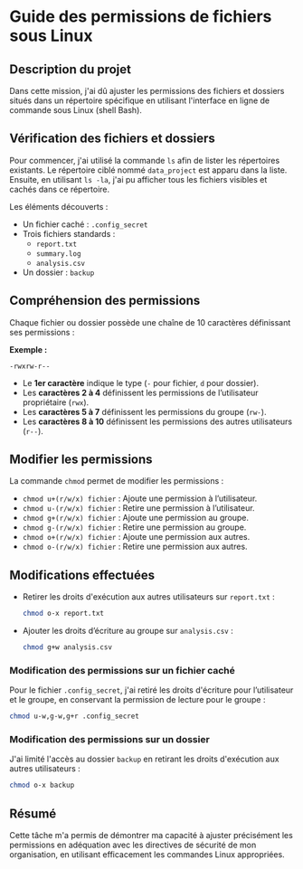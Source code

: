 #  Guide des permissions de fichiers sous Linux

##  Description du projet

Dans cette mission, j'ai dû ajuster les permissions des fichiers et dossiers situés dans un répertoire spécifique en utilisant l'interface en ligne de commande sous Linux (shell Bash).

##  Vérification des fichiers et dossiers

Pour commencer, j'ai utilisé la commande `ls` afin de lister les répertoires existants. Le répertoire ciblé nommé `data_project` est apparu dans la liste. Ensuite, en utilisant `ls -la`, j'ai pu afficher tous les fichiers visibles et cachés dans ce répertoire.

Les éléments découverts :

- Un fichier caché : `.config_secret`
- Trois fichiers standards :
  - `report.txt`
  - `summary.log`
  - `analysis.csv`
- Un dossier : `backup`

##  Compréhension des permissions

Chaque fichier ou dossier possède une chaîne de 10 caractères définissant ses permissions :

**Exemple :**

```
-rwxrw-r--
```

- Le **1er caractère** indique le type (`-` pour fichier, `d` pour dossier).
- Les **caractères 2 à 4** définissent les permissions de l’utilisateur propriétaire (`rwx`).
- Les **caractères 5 à 7** définissent les permissions du groupe (`rw-`).
- Les **caractères 8 à 10** définissent les permissions des autres utilisateurs (`r--`).

##  Modifier les permissions

La commande `chmod` permet de modifier les permissions :

- `chmod u+(r/w/x) fichier` : Ajoute une permission à l’utilisateur.
- `chmod u-(r/w/x) fichier` : Retire une permission à l’utilisateur.
- `chmod g+(r/w/x) fichier` : Ajoute une permission au groupe.
- `chmod g-(r/w/x) fichier` : Retire une permission au groupe.
- `chmod o+(r/w/x) fichier` : Ajoute une permission aux autres.
- `chmod o-(r/w/x) fichier` : Retire une permission aux autres.

##  Modifications effectuées

- Retirer les droits d'exécution aux autres utilisateurs sur `report.txt` :
  ```bash
  chmod o-x report.txt
  ```

- Ajouter les droits d’écriture au groupe sur `analysis.csv` :
  ```bash
  chmod g+w analysis.csv
  ```

###  Modification des permissions sur un fichier caché

Pour le fichier `.config_secret`, j'ai retiré les droits d'écriture pour l’utilisateur et le groupe, en conservant la permission de lecture pour le groupe :

```bash
chmod u-w,g-w,g+r .config_secret
```

###  Modification des permissions sur un dossier

J'ai limité l'accès au dossier `backup` en retirant les droits d'exécution aux autres utilisateurs :

```bash
chmod o-x backup
```

##  Résumé

Cette tâche m'a permis de démontrer ma capacité à ajuster précisément les permissions en adéquation avec les directives de sécurité de mon organisation, en utilisant efficacement les commandes Linux appropriées.
